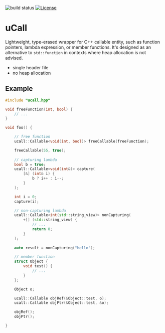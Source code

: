 ![build status](https://github.com/ThomasAUB/ucall/actions/workflows/build.yml/badge.svg)
[![License](https://img.shields.io/github/license/ThomasAUB/ucall)](LICENSE)

# uCall

Lightweight, type-erased wrapper for C++ callable entity, such as function pointers, lambda expression, or member functions.
It's designed as an alternative to `std::function` in contexts where heap allocation is not advised.

- single header file
- no heap allocation

## Example

```cpp
#include "ucall.hpp"

void freeFunction(int, bool) {
    // ...
}

void foo() {

    // free function
    ucall::Callable<void(int, bool)> freeCallable(freeFunction);

    freeCallable(55, true);
    
    // capturing lambda
    bool b = true;
    ucall::Callable<void(int&)> capture(
        [&] (int& i) {
            b ? i++ : i--;
        }
    );

    int i = 0;
    capture(i);

    // non-capturing lambda
    ucall::Callable<int(std::string_view)> nonCapturing(
        +[] (std::string_view) {
            // ...
            return 0;
        }
    );
    
    auto result = nonCapturing("hello");

    // member function
    struct Object {
        void test() {
            // ...
        }
    };

    Object o;

    ucall::Callable objRef(&Object::test, o);
    ucall::Callable objPtr(&Object::test, &o);

    objRef();
    objPtr();

}

```